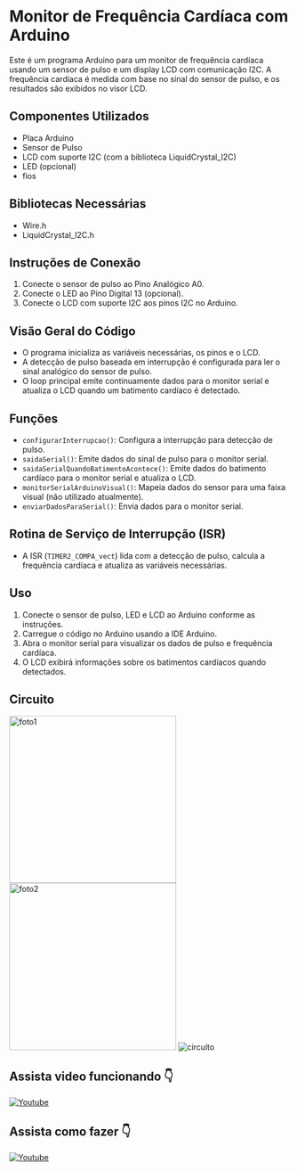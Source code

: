 # Monitor de Frequência Cardíaca com Arduino

Este é um programa Arduino para um monitor de frequência cardíaca usando um sensor de pulso e um display LCD com comunicação I2C. A frequência cardíaca é medida com base no sinal do sensor de pulso, e os resultados são exibidos no visor LCD.

## Componentes Utilizados
- Placa Arduino
- Sensor de Pulso
- LCD com suporte I2C (com a biblioteca LiquidCrystal_I2C)
- LED (opcional)
- fios

## Bibliotecas Necessárias
- Wire.h
- LiquidCrystal_I2C.h

## Instruções de Conexão
1. Conecte o sensor de pulso ao Pino Analógico A0.
2. Conecte o LED ao Pino Digital 13 (opcional).
3. Conecte o LCD com suporte I2C aos pinos I2C no Arduino.

## Visão Geral do Código
- O programa inicializa as variáveis necessárias, os pinos e o LCD.
- A detecção de pulso baseada em interrupção é configurada para ler o sinal analógico do sensor de pulso.
- O loop principal emite continuamente dados para o monitor serial e atualiza o LCD quando um batimento cardíaco é detectado.

## Funções
- `configurarInterrupcao()`: Configura a interrupção para detecção de pulso.
- `saidaSerial()`: Emite dados do sinal de pulso para o monitor serial.
- `saidaSerialQuandoBatimentoAcontece()`: Emite dados do batimento cardíaco para o monitor serial e atualiza o LCD.
- `monitorSerialArduinoVisual()`: Mapeia dados do sensor para uma faixa visual (não utilizado atualmente).
- `enviarDadosParaSerial()`: Envia dados para o monitor serial.

## Rotina de Serviço de Interrupção (ISR)
- A ISR (`TIMER2_COMPA_vect`) lida com a detecção de pulso, calcula a frequência cardíaca e atualiza as variáveis necessárias.

## Uso
1. Conecte o sensor de pulso, LED e LCD ao Arduino conforme as instruções.
2. Carregue o código no Arduino usando a IDE Arduino.
3. Abra o monitor serial para visualizar os dados de pulso e frequência cardíaca.
4. O LCD exibirá informações sobre os batimentos cardíacos quando detectados.

## Circuito

<img src="https://raw.githubusercontent.com/DSantosxTech/sensor-de-batimentos/main/github/galeria%20(1).jpeg" alt="foto1"  width="300">
<img src="https://raw.githubusercontent.com/DSantosxTech/sensor-de-batimentos/main/github/galeria%20(2).jpeg" alt="foto2" width="300">
<img src="https://raw.githubusercontent.com/DSantosxTech/sensor-de-batimentos/main/github/Circuito%20Diagrama.png" alt="circuito">



## Assista video funcionando 👇

[<img alt="Youtube" src="https://img.shields.io/badge/YouTube-%23FF0000.svg?style=for-the-badge&logo=YouTube&logoColor=white"/>](https://youtube.com/shorts/8-nIhp7vw5Y?si=Inq4S-i6j-86-ig-)
## Assista como fazer 👇

[<img alt="Youtube" src="https://img.shields.io/badge/YouTube-%23FF0000.svg?style=for-the-badge&logo=YouTube&logoColor=white"/>](https://youtu.be/x_fcC0qvXmI?si=grnr9d38WYIHxS77)
